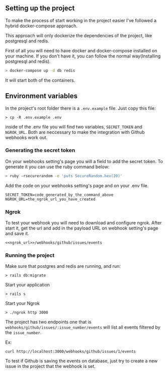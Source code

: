 ## Setting up the project

To make the process of start working in the project easier I've followed a hybrid docker-compose approach.

This approach will only dockerize the dependencies of the project, like postgresql and redis.

First of all you will need to have docker and docker-compose installed on your machine. If you don't have it, you can follow the normal way(Installing postgresql and redis). 

```bash
> docker-compose up -d db redis
```
It will start both of the containers. 

## Environment variables
In the project's root folder there is a `.env.example` file. Just copy this file:

```
> cp -R .env.example .env
```

inside of the .env file you will find two variables, `SECRET_TOKEN` and `NGROK_URL`. Both are neccessary to make the integration with Github webhooks work out.

### Generating the secret token
On your webhooks setting's page you will a field to add the secret token. To generate it you can use the ruby command below:

```bash
> ruby -rsecurerandom -e 'puts SecureRandom.hex(20)'
```
Add the code on your webhooks setting's page and on your .env file.

```
SECRET_TOKEN=code_generated_by_the_command_above
NGROK_URL=the_ngrok_url_you_have_created
```

### Ngrok

To test your webhook you will need to download and configure ngrok. After start it, get the url and add in the  payload URL on webhook setting's page and save it.

```
<<ngrok_url>>/webhooks/github/issues/events
```

### Running the project

Make sure that postgres and redis are running, and run:
```
> rails db:migrate
```

Start your application
```
> rails s
```

Start your Ngrok
```
> ./ngrok http 3000
```

The project has two endpoints one that is `webhooks/github/issues/:issue_number/events` will list all events filtered by the `issue_number`.

Ex:
```
curl http://localhost:3000/webhooks/github/issues/1/events
```

To test if Github is saving the events on database, just try to create a new issue in the project that the webhook is set. 